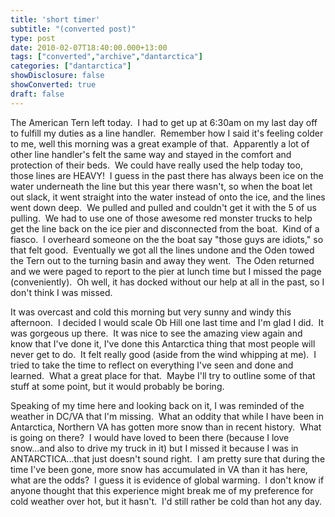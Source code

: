 ```yaml
---
title: 'short timer'
subtitle: "(converted post)"
type: post
date: 2010-02-07T18:40:00.000+13:00
tags: ["converted","archive","dantarctica"]
categories: ["dantarctica"]
showDisclosure: false
showConverted: true
draft: false
---
```


The American Tern left today.  I had to get up at 6:30am on my last day off to fulfill my duties as a line handler.  Remember how I said it's feeling colder to me, well this morning was a great example of that.  Apparently a lot of other line handler's felt the same way and stayed in the comfort and protection of their beds.  We could have really used the help today too, those lines are HEAVY!  I guess in the past there has always been ice on the water underneath the line but this year there wasn't, so when the boat let out slack, it went straight into the water instead of onto the ice, and the lines went down deep.  We pulled and pulled and couldn't get it with the 5 of us pulling.  We had to use one of those awesome red monster trucks to help get the line back on the ice pier and disconnected from the boat.  Kind of a fiasco.  I overheard someone on the the boat say "those guys are idiots," so that felt good.  Eventually we got all the lines undone and the Oden towed the Tern out to the turning basin and away they went.  The Oden returned and we were paged to report to the pier at lunch time but I missed the page (conveniently).  Oh well, it has docked without our help at all in the past, so I don't think I was missed.  
  
It was overcast and cold this morning but very sunny and windy this afternoon.  I decided I would scale Ob Hill one last time and I'm glad I did.  It was gorgeous up there.  It was nice to see the amazing view again and know that I've done it, I've done this Antarctica thing that most people will never get to do.  It felt really good (aside from the wind whipping at me).  I tried to take the time to reflect on everything I've seen and done and learned.  What a great place for that.  Maybe I'll try to outline some of that stuff at some point, but it would probably be boring.  
  
Speaking of my time here and looking back on it, I was reminded of the weather in DC/VA that I'm missing.  What an oddity that while I have been in Antarctica, Northern VA has gotten more snow than in recent history.  What is going on there?  I would have loved to been there (because I love snow...and also to drive my truck in it) but I missed it because I was in ANTARCTICA...that just doesn't sound right.  I am pretty sure that during the time I've been gone, more snow has accumulated in VA than it has here, what are the odds?  I guess it is evidence of global warming.  I don't know if anyone thought that this experience might break me of my preference for cold weather over hot, but it hasn't.  I'd still rather be cold than hot any day.